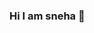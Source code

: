 ### Hi I am sneha 👋

<!--
**SnehaSagare/snehasagare** is a ✨ _special_ ✨ repository because its `README.md` (this file) appears on your GitHub profile.

Here are some ideas to get you started:

- 🔭 I’m currently working on Sagitta consulting solutions India pvt ltd
- 🌱 I’m currently workin on springboot framework ...
- 👯 I have knowledge java, postgrasql, mysql ...
- 🤔 
-->
